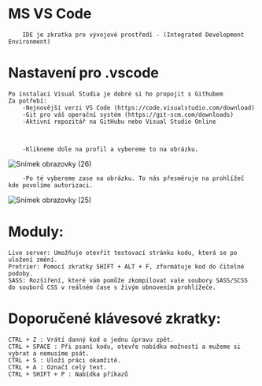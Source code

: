 # MS VS Code 
        IDE je zkratka pro vývojové prostředí - (Integrated Development Environment)
# Nastavení pro .vscode
    Po instalaci Visual Studia je dobré si ho propojit s Githubem
    Za potřebí:
        -Nejnovější verzi VS Code (https://code.visualstudio.com/download)
        -Git pro váš operační systém (https://git-scm.com/downloads)
        -Aktivní repozitář na GitHubu nebo Visual Studio Online
     
     
       
        -Klikneme dole na profil a vybereme to na obrázku.
![Snímek obrazovky (26)](https://user-images.githubusercontent.com/81717582/154858629-1fb26dc6-26ad-40fc-baa1-b7fc98e91f1b.png)

        -Po té vybereme zase na obrázku. To nás přesměruje na prohlížeč kde povolíme autorizaci.
![Snímek obrazovky (25)](https://user-images.githubusercontent.com/81717582/154858639-878e83a9-343d-47ab-a165-e5e7f79b86b8.png)

# Moduly:

    Live server: Umožňuje otevřít testovací stránku kodu, která se po uložení změní.
    Pretrier: Pomocí zkratky SHIFT + ALT + F, zformátuje kod do čitelné podoby.
    SASS: Rozšíření, které vám pomůže zkompilovat vaše soubory SASS/SCSS do souborů CSS v reálném čase s živým obnovením prohlížeče.

# Doporučené klávesové zkratky:

    CTRL + Z : Vrátí danný kod o jednu úpravu zpět.
    CTRL + SPACE : Při psaní kodu, otevře nabídku možností a mužeme si vybrat a nemusíme psát.
    CTRL + S : Uloží práci okamžitě.
    CTRL + A : Označí celý text.
    CTRL + SHIFT + P : Nabídka příkazů
